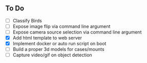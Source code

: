 ## To Do

- [ ] Classify Birds
- [ ] Expose image flip via command line argument
- [ ] Expose camera source selection via command line argument
- [x] Add html template to web server
- [x] Implement docker or auto run script on boot
- [ ] Build a proper 3d models for cases/mounts
- [ ] Capture video/gif on object detection